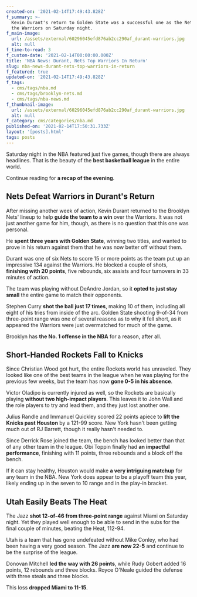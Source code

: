 ```yaml
---
created-on: '2021-02-14T17:49:43.828Z'
f_summary: >-
  Kevin Durant's return to Golden State was a successful one as the Nets topped
  the Warriors on Saturday night.
f_main-image:
  url: /assets/external/60296045efd876ab2cc290af_durant-warriors.jpg
  alt: null
f_time-to-read: 3
f_custom-date: '2021-02-14T00:00:00.000Z'
title: 'NBA News: Durant, Nets Top Warriors In Return'
slug: nba-news-durant-nets-top-warriors-in-return
f_featured: true
updated-on: '2021-02-14T17:49:43.828Z'
f_tags:
  - cms/tags/nba.md
  - cms/tags/brooklyn-nets.md
  - cms/tags/nba-news.md
f_thumbnail-image:
  url: /assets/external/60296045efd876ab2cc290af_durant-warriors.jpg
  alt: null
f_category: cms/categories/nba.md
published-on: '2021-02-14T17:50:31.733Z'
layout: '[posts].html'
tags: posts
---
```


Saturday night in the NBA featured just five games, though there are always headlines. That is the beauty of the **best basketball league** in the entire world.

Continue reading for **a recap of the evening**.

Nets Defeat Warriors in Durant's Return
---------------------------------------

After missing another week of action, Kevin Durant returned to the Brooklyn Nets' lineup to help **guide the team to a win** over the Warriors. It was not just another game for him, though, as there is no question that this one was personal.

He **spent three years with Golden State**, winning two titles, and wanted to prove in his return against them that he was now better off without them.

Durant was one of six Nets to score 15 or more points as the team put up an impressive 134 against the Warriors. He blocked a couple of shots, **finishing with 20 points**, five rebounds, six assists and four turnovers in 33 minutes of action.

The team was playing without DeAndre Jordan, so it **opted to just stay small** the entire game to match their opponents.

Stephen Curry **shot the ball just 17 times**, making 10 of them, including all eight of his tries from inside of the arc. Golden State shooting 9-of-34 from three-point range was one of several reasons as to why it fell short, as it appeared the Warriors were just overmatched for much of the game.

Brooklyn has **the No. 1 offense in the NBA** for a reason, after all.

Short-Handed Rockets Fall to Knicks
-----------------------------------

Since Christian Wood got hurt, the entire Rockets world has unraveled. They looked like one of the best teams in the league when he was playing for the previous few weeks, but the team has now **gone 0-5 in his absence**.

Victor Oladipo is currently injured as well, so the Rockets are basically playing **without two high-impact players**. This leaves it to John Wall and the role players to try and lead them, and they just lost another one.

Julius Randle and Immanuel Quickley scored 22 points apiece to **lift the Knicks past Houston** by a 121-99 score. New York hasn't been getting much out of RJ Barrett, though it really hasn't needed to.

Since Derrick Rose joined the team, the bench has looked better than that of any other team in the league. Obi Toppin finally had **an impactful performance**, finishing with 11 points, three rebounds and a block off the bench.

If it can stay healthy, Houston would make **a very intriguing matchup** for any team in the NBA. New York does appear to be a playoff team this year, likely ending up in the seven to 10 range and in the play-in bracket.

Utah Easily Beats The Heat
--------------------------

The Jazz **shot 12-of-46 from three-point range** against Miami on Saturday night. Yet they played well enough to be able to send in the subs for the final couple of minutes, beating the Heat, 112-94.

Utah is a team that has gone undefeated without Mike Conley, who had been having a very good season. The Jazz **are now 22-5** and continue to be the surprise of the league.

Donovan Mitchell **led the way with 26 points**, while Rudy Gobert added 16 points, 12 rebounds and three blocks. Royce O'Neale guided the defense with three steals and three blocks.

This loss **dropped Miami to 11-15**.
